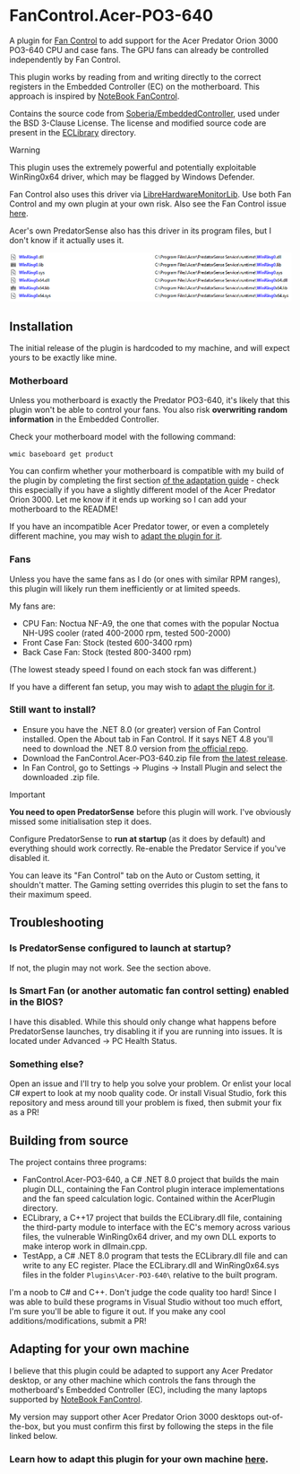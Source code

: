 # FanControl.Acer-PO3-640
A plugin for [Fan Control](https://github.com/Rem0o/FanControl.Releases) to add support for the Acer Predator Orion 3000 PO3-640 CPU and case fans. The GPU fans can already be controlled independently by Fan Control.

This plugin works by reading from and writing directly to the correct registers in the Embedded Controller (EC) on the motherboard. This approach is inspired by [NoteBook FanControl](https://github.com/hirschmann/nbfc).

Contains the source code from [Soberia/EmbeddedController](https://github.com/Soberia/EmbeddedController), used under the BSD 3-Clause License. The license and modified source code are present in the [ECLibrary](ECLibrary/) directory.

> [!WARNING]
> This plugin uses the extremely powerful and potentially exploitable WinRing0x64 driver, which may be flagged by Windows Defender. 
>
> Fan Control also uses this driver via [LibreHardwareMonitorLib](https://github.com/LibreHardwareMonitor/LibreHardwareMonitor). Use both Fan Control and my own plugin at your own risk. Also see the Fan Control issue [here](https://github.com/Rem0o/FanControl.Releases/issues/3016). 
> 
> Acer's own PredatorSense also has this driver in its program files, but I don't know if it actually uses it. 
> 
> ![A screenshot showing many files named WinRing0 and WinRing0x64, all located within Acer PredatorSense's program files.](winring0.png)


## Installation

The initial release of the plugin is hardcoded to my machine, and will expect yours to be exactly like mine.

### Motherboard
Unless you motherboard is exactly the Predator PO3-640, it's likely that this plugin won't be able to control your fans. You also risk **overwriting random information** in the Embedded Controller. 

Check your motherboard model with the following command:
```
wmic baseboard get product
```
You can confirm whether your motherboard is compatible with my build of the plugin by completing the first section [of the adaptation guide](/OTHERSYSTEMS.md#1-finding-the-ec-registers) - check this especially if you have a slightly different model of the Acer Predator Orion 3000. Let me know if it ends up working so I can add your motherboard to the README!

If you have an incompatible Acer Predator tower, or even a completely different machine, you may wish to [adapt the plugin for it](/OTHERSYSTEMS.md).

### Fans
Unless you have the same fans as I do (or ones with similar RPM ranges), this plugin will likely run them inefficiently or at limited speeds. 

My fans are:
- CPU Fan: Noctua NF-A9, the one that comes with the popular Noctua NH-U9S cooler (rated 400-2000 rpm, tested 500-2000)
- Front Case Fan: Stock (tested 600-3400 rpm)
- Back Case Fan: Stock (tested 800-3400 rpm)

(The lowest steady speed I found on each stock fan was different.)

If you have a different fan setup, you may wish to [adapt the plugin for it](/CUSTOM.md).

### Still want to install?
- Ensure you have the .NET 8.0 (or greater) version of Fan Control installed. 
Open the About tab in Fan Control. If it says NET 4.8 you'll need to download the .NET 8.0 version from [the official repo](https://github.com/Rem0o/FanControl.Releases/releases/latest). 
- Download the FanControl.Acer-PO3-640.zip file from [the latest release](/releases/latest).
- In Fan Control, go to Settings -> Plugins -> Install Plugin and select the downloaded .zip file.

> [!IMPORTANT]
> **You need to open PredatorSense** before this plugin will work. I've obviously missed some initialisation step it does.
> 
> Configure PredatorSense to **run at startup** (as it does by default) and everything should work correctly. Re-enable the Predator Service if you've disabled it.
>
> You can leave its "Fan Control" tab on the Auto or Custom setting, it shouldn't matter. The Gaming setting overrides this plugin to set the fans to their maximum speed.

## Troubleshooting

### Is PredatorSense configured to launch at startup? 
If not, the plugin may not work. See the section above.

### Is Smart Fan (or another automatic fan control setting) enabled in the BIOS?
I have this disabled. While this should only change what happens before PredatorSense launches, try disabling it if you are running into issues. It is located under Advanced -> PC Health Status.

### Something else?
Open an issue and I'll try to help you solve your problem. Or enlist your local C# expert to look at my noob quality code. Or install Visual Studio, fork this repository and mess around till your problem is fixed, then submit your fix as a PR!

## Building from source
The project contains three programs:
- FanControl.Acer-PO3-640, a C# .NET 8.0 project that builds the main plugin DLL, containing the Fan Control plugin interace implementations and the fan speed calculation logic. Contained within the AcerPlugin directory. 
- ECLibrary, a C++17 project that builds the ECLibrary.dll file, containing the third-party module to interface with the EC's memory across various files, the vulnerable WinRing0x64 driver, and my own DLL exports to make interop work in dllmain.cpp.  
- TestApp, a C# .NET 8.0 program that tests the ECLibrary.dll file and can write to any EC register. Place the ECLibrary.dll and WinRing0x64.sys files in the folder `Plugins\Acer-PO3-640\` relative to the built program. 

I'm a noob to C# and C++. Don't judge the code quality too hard! Since I was able to build these programs in Visual Studio without too much effort, I'm sure you'll be able to figure it out. If you make any cool additions/modifications, submit a PR!

## Adapting for your own machine
I believe that this plugin could be adapted to support any Acer Predator desktop, or any other machine which controls the fans through the motherboard's Embedded Controller (EC), including the many laptops supported by [NoteBook FanControl](https://github.com/hirschmann/nbfc). 

My version may support other Acer Predator Orion 3000 desktops out-of-the-box, but you must confirm this first by following the steps in the file linked below.

### Learn how to adapt this plugin for your own machine [here](/OTHERSYSTEMS.md).
